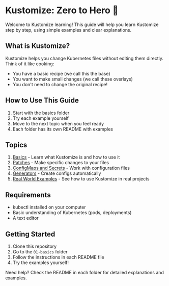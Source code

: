 # Kustomize: Zero to Hero 🚀

Welcome to Kustomize learning! This guide will help you learn Kustomize step by step, using simple examples and clear explanations.

## What is Kustomize?
Kustomize helps you change Kubernetes files without editing them directly. Think of it like cooking:
- You have a basic recipe (we call this the base)
- You want to make small changes (we call these overlays)
- You don't need to change the original recipe!

## How to Use This Guide
1. Start with the basics folder
2. Try each example yourself
3. Move to the next topic when you feel ready
4. Each folder has its own README with examples

## Topics
1. [Basics](./01-basics/README.md) - Learn what Kustomize is and how to use it
2. [Patches](./02-patches/README.md) - Make specific changes to your files
3. [ConfigMaps and Secrets](./03-configmaps-secrets/README.md) - Work with configuration files
4. [Generators](./04-generators/README.md) - Create configs automatically
5. [Real World Examples](./05-real-world/README.md) - See how to use Kustomize in real projects

## Requirements
- kubectl installed on your computer
- Basic understanding of Kubernetes (pods, deployments)
- A text editor

## Getting Started
1. Clone this repository
2. Go to the `01-basics` folder
3. Follow the instructions in each README file
4. Try the examples yourself!

Need help? Check the README in each folder for detailed explanations and examples.
